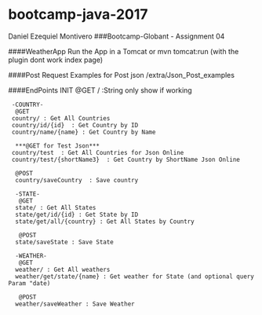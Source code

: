# bootcamp-java-2017
Daniel Ezequiel Montivero
###Bootcamp-Globant - Assignment 04

####WeatherApp
    Run the App in a Tomcat 
    or
    mvn tomcat:run (with the plugin dont work index page)
    
####Post Request
    Examples for Post json
    /extra/Json_Post_examples
    
####EndPoints
     INIT
      @GET
     /  :String only show if working
     
     -COUNTRY-
      @GET 
     country/ : Get All Countries
     country/id/{id}  : Get Country by ID
     country/name/{name} : Get Country by Name
     
      ***@GET for Test Json***
     country/test  : Get All Countries for Json Online
     country/test/{shortName3}  : Get Country by ShortName Json Online
     
      @POST
      country/saveCountry  : Save country
      
      -STATE-
       @GET
      state/ : Get All States 
      state/get/id/{id} : Get State by ID
      state/get/all/{country} : Get All States by Country
      
       @POST
      state/saveState : Save State
      
      -WEATHER-
       @GET
      weather/ : Get All weathers
      weather/get/state/{name} : Get weather for State (and optional query Param "date)
      
       @POST
      weather/saveWeather : Save Weather
     
     
      

    


